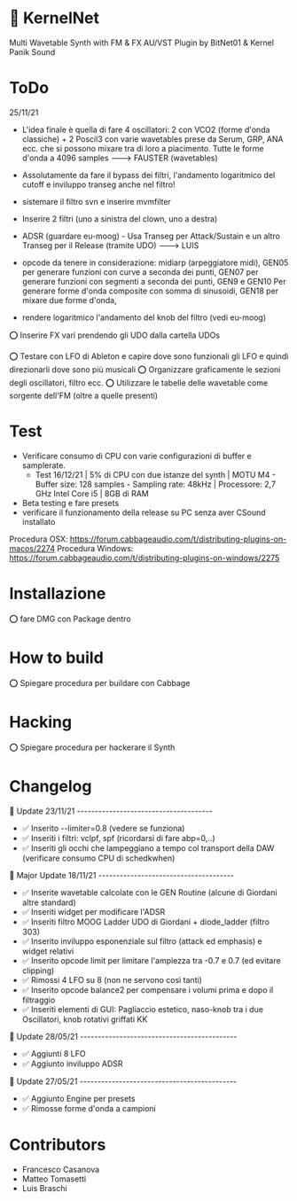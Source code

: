 # 👾 KernelNet
Multi Wavetable Synth with FM & FX
AU/VST Plugin
by BitNet01 & Kernel Panik Sound


# ToDo

25/11/21

- L'idea finale è quella di fare 4 oscillatori: 2 con VCO2 (forme d'onda classiche) + 2 Poscil3 con varie wavetables prese da Serum, GRP, ANA ecc. che si possono mixare tra di loro a piacimento. Tutte le forme d'onda a 4096 samples ---> FAUSTER (wavetables)

- Assolutamente da fare il bypass dei filtri, l'andamento logaritmico del cutoff e inviluppo transeg anche nel filtro!
- sistemare il filtro svn e inserire mvmfilter
- Inserire 2 filtri (uno a sinistra del clown, uno a destra)

-  ADSR (guardare eu-moog) - Usa Transeg per Attack/Sustain e un altro Transeg per il Release (tramite UDO) ---> LUIS


- opcode da tenere in considerazione: midiarp (arpeggiatore midi), GEN05 per generare funzioni con curve a seconda dei punti, GEN07 per generare funzioni con segmenti a seconda dei punti, GEN9 e GEN10 Per generare forme d'onda composite con somma di sinusoidi, GEN18 per mixare due forme d'onda,
- rendere logaritmico l'andamento del knob del filtro (vedi eu-moog)

⭕️ Inserire FX vari prendendo gli UDO dalla cartella UDOs

⭕️ Testare con LFO di Ableton e capire dove sono funzionali gli LFO e quindi direzionarli dove sono più musicali
⭕️ Organizzare graficamente le sezioni degli oscillatori, filtro ecc.
⭕️ Utilizzare le tabelle delle wavetable come sorgente dell'FM (oltre a quelle presenti)

# Test
- Verificare consumo di CPU con varie configurazioni di buffer e samplerate.
  - Test 16/12/21 | 5% di CPU con due istanze del synth | MOTU M4 - Buffer size: 128 samples - Sampling rate: 48kHz | Processore: 2,7 GHz Intel Core i5  | 8GB di RAM
- Beta testing e fare presets
- verificare il funzionamento della release su PC senza aver CSound installato

Procedura OSX: https://forum.cabbageaudio.com/t/distributing-plugins-on-macos/2274
Procedura Windows: https://forum.cabbageaudio.com/t/distributing-plugins-on-windows/2275


# Installazione
⭕️ fare DMG con Package dentro

# How to build
⭕️ Spiegare procedura per buildare con Cabbage

# Hacking
⭕️ Spiegare procedura per hackerare il Synth

# Changelog

🚨 Update 23/11/21 --------------------------------------

- ✅ Inserito --limiter=0.8 (vedere se funziona)
- ✅ Inseriti i filtri: vclpf, spf (ricordarsi di fare abp=0,..)
- ✅ Inseriti gli occhi che lampeggiano a tempo col transport della DAW (verificare consumo CPU di schedkwhen)

🚨 Major Update 18/11/21 --------------------------------------

- ✅ Inserite wavetable calcolate con le GEN Routine (alcune di Giordani altre standard)
- ✅ Inseriti widget per modificare l'ADSR
- ✅ Inseriti filtro MOOG Ladder UDO di Giordani + diode_ladder (filtro 303)
- ✅ Inserito inviluppo esponenziale sul filtro (attack ed emphasis) e widget relativi
- ✅ Inserito opcode limit per limitare l'ampiezza tra -0.7 e 0.7 (ed evitare clipping)
- ✅ Rimossi 4 LFO su 8 (non ne servono così tanti)
- ✅ Inserito opcode balance2 per compensare i volumi prima e dopo il filtraggio
- ✅ Inseriti elementi di GUI: Pagliaccio estetico, naso-knob tra i due Oscillatori, knob rotativi griffati KK

🚨 Update 28/05/21 --------------------------------------------

- ✅ Aggiunti 8 LFO
- ✅ Aggiunto inviluppo ADSR

🚨 Update 27/05/21 --------------------------------------------

- ✅ Aggiunto Engine per presets
- ✅ Rimosse forme d'onda a campioni

# Contributors

- Francesco Casanova
- Matteo Tomasetti
- Luis Braschi
